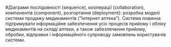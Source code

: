 #Діаграми послідовності (sequence), кооперації (collaboration), компонентів (component), розгортання (deployment): розробка моделі системи продажу медикаментів ("Інтернет аптека"). Система повинна підтримувати інформаційне забезпечення усіх процесів прийому і обліку медикаментів на складі аптеки, а також забезпечення прийому, обробки, відправки і інформаційного супроводу замовлень користувачів системи.
